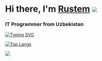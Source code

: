 # Hi there, I'm [Rustem](https://daniilshat.ru/) ![](https://github.com/blackcater/blackcater/raw/main/images/Hi.gif) 
### IT Programmer from Uzbekistan
<!---Пример кода-->
[![Typing SVG](https://readme-typing-svg.herokuapp.com?font=Fira+Code&pause=1000&width=435&lines=Student+from+school+Texnopos)](https://git.io/typing-svg)

<!---Для подробной версии-->
[![Top Langs](https://github-readme-stats.vercel.app/api/top-langs/?username=anuraghazra)](https://github.com/anuraghazra/github-readme-stats)

![](https://komarev.com/ghpvc/?username=your-github-username)
